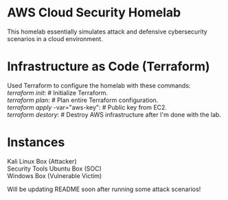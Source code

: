 # AWS Cloud Security Homelab
This homelab essentially simulates attack and defensive cybersecurity scenarios in a cloud environment.

# Infrastructure as Code (Terraform)
Used Terraform to configure the homelab with these commands:\
*terraform init*: # Initialize Terraform.\
*terraform plan*: # Plan entire Terraform configuration.\
*terraform apply* -var="aws-key": # Public key from EC2.\
*terraform destory*: # Destroy AWS infrastructure after I'm done with the lab.

# Instances
Kali Linux Box (Attacker)\
Security Tools Ubuntu Box (SOC)\
Windows Box (Vulnerable Victim)

Will be updating README soon after running some attack scenarios!





